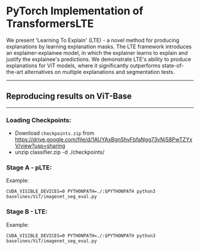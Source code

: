 # PyTorch Implementation of TransformersLTE

We present 'Learning To Explain' (LTE) - a novel method for producing explanations by learning explanation masks. The LTE framework introduces an explainer-explainee model, in which the explainer learns to explain and justify the explainee's predictions. We demonstrate LTE's ability to produce explanations for ViT models, where it significantly outperforms state-of-the-art alternatives on multiple explanations and segmentation tests. 

---
## Reproducing results on ViT-Base
---
### Loading Checkpoints:
- Download `checkpoints.zip` from https://drive.google.com/file/d/1AUYAxBgn5hvFbfaNgg73vNjS8PwTZYxV/view?usp=sharing 
- unzip classifier.zip -d ./checkpoints/

### Stage A - pLTE:
Example:
```
CUDA_VISIBLE_DEVICES=0 PYTHONPATH=./:$PYTHONPATH python3 baselines/ViT/imagenet_seg_eval.py

```

### Stage B - LTE:

Example:
```
CUDA_VISIBLE_DEVICES=0 PYTHONPATH=./:$PYTHONPATH python3 baselines/ViT/imagenet_seg_eval.py

```
